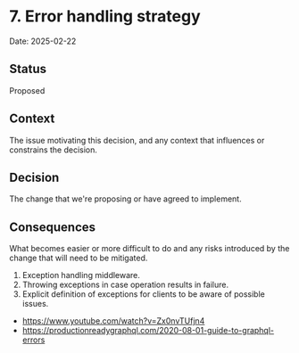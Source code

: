 # 7. Error handling strategy

Date: 2025-02-22

## Status

Proposed

## Context

The issue motivating this decision, and any context that influences or constrains the decision.

## Decision

The change that we're proposing or have agreed to implement.

## Consequences

What becomes easier or more difficult to do and any risks introduced by the change that will need to be mitigated.

1. Exception handling middleware.
2. Throwing exceptions in case operation results in failure.
3. Explicit definition of exceptions for clients to be aware of possible issues.

* https://www.youtube.com/watch?v=Zx0nvTUfjn4
* https://productionreadygraphql.com/2020-08-01-guide-to-graphql-errors